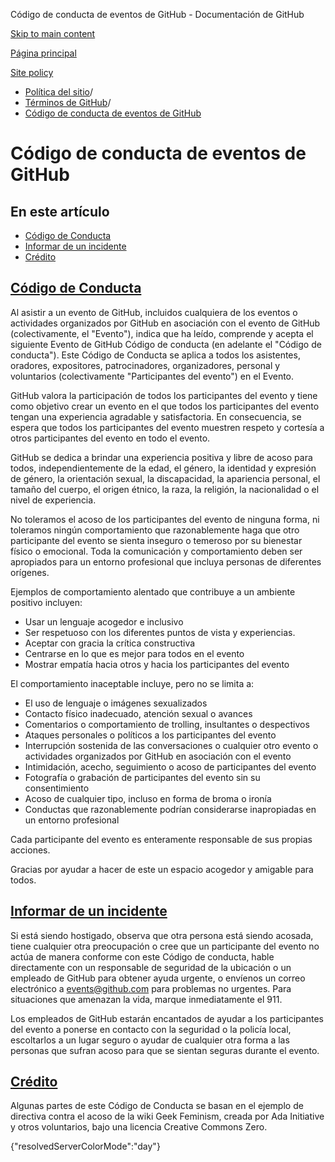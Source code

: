 Código de conducta de eventos de GitHub - Documentación de GitHub

[Skip to main content](#main-content)

[Página principal](/es)

[Site policy](/es/site-policy)

* [Política del sitio](/es/site-policy)/
* [Términos de GitHub](/es/site-policy/github-terms)/
* [Código de conducta de eventos de GitHub](/es/site-policy/github-terms/github-event-code-of-conduct)

Código de conducta de eventos de GitHub
==========

En este artículo
----------

* [Código de Conducta](#code-of-conduct)
* [Informar de un incidente](#reporting-an-incident)
* [Crédito](#credit)

[Código de Conducta](#code-of-conduct)
----------

Al asistir a un evento de GitHub, incluidos cualquiera de los eventos o actividades organizados por GitHub en asociación con el evento de GitHub (colectivamente, el "Evento"), indica que ha leído, comprende y acepta el siguiente Evento de GitHub Código de conducta (en adelante el "Código de conducta"). Este Código de Conducta se aplica a todos los asistentes, oradores, expositores, patrocinadores, organizadores, personal y voluntarios (colectivamente "Participantes del evento") en el Evento.

GitHub valora la participación de todos los participantes del evento y tiene como objetivo crear un evento en el que todos los participantes del evento tengan una experiencia agradable y satisfactoria. En consecuencia, se espera que todos los participantes del evento muestren respeto y cortesía a otros participantes del evento en todo el evento.

GitHub se dedica a brindar una experiencia positiva y libre de acoso para todos, independientemente de la edad, el género, la identidad y expresión de género, la orientación sexual, la discapacidad, la apariencia personal, el tamaño del cuerpo, el origen étnico, la raza, la religión, la nacionalidad o el nivel de experiencia.

No toleramos el acoso de los participantes del evento de ninguna forma, ni toleramos ningún comportamiento que razonablemente haga que otro participante del evento se sienta inseguro o temeroso por su bienestar físico o emocional. Toda la comunicación y comportamiento deben ser apropiados para un entorno profesional que incluya personas de diferentes orígenes.

Ejemplos de comportamiento alentado que contribuye a un ambiente positivo incluyen:

* Usar un lenguaje acogedor e inclusivo
* Ser respetuoso con los diferentes puntos de vista y experiencias.
* Aceptar con gracia la crítica constructiva
* Centrarse en lo que es mejor para todos en el evento
* Mostrar empatía hacia otros y hacia los participantes del evento

El comportamiento inaceptable incluye, pero no se limita a:

* El uso de lenguaje o imágenes sexualizados
* Contacto físico inadecuado, atención sexual o avances
* Comentarios o comportamiento de trolling, insultantes o despectivos
* Ataques personales o políticos a los participantes del evento
* Interrupción sostenida de las conversaciones o cualquier otro evento o actividades organizados por GitHub en asociación con el evento
* Intimidación, acecho, seguimiento o acoso de participantes del evento
* Fotografía o grabación de participantes del evento sin su consentimiento
* Acoso de cualquier tipo, incluso en forma de broma o ironía
* Conductas que razonablemente podrían considerarse inapropiadas en un entorno profesional

Cada participante del evento es enteramente responsable de sus propias acciones.

Gracias por ayudar a hacer de este un espacio acogedor y amigable para todos.

[Informar de un incidente](#reporting-an-incident)
----------

Si está siendo hostigado, observa que otra persona está siendo acosada, tiene cualquier otra preocupación o cree que un participante del evento no actúa de manera conforme con este Código de conducta, hable directamente con un responsable de seguridad de la ubicación o un empleado de GitHub para obtener ayuda urgente, o envíenos un correo electrónico a [events@github.com](mailto:events@github.com) para problemas no urgentes. Para situaciones que amenazan la vida, marque inmediatamente el 911.

Los empleados de GitHub estarán encantados de ayudar a los participantes del evento a ponerse en contacto con la seguridad o la policía local, escoltarlos a un lugar seguro o ayudar de cualquier otra forma a las personas que sufran acoso para que se sientan seguras durante el evento.

[Crédito](#credit)
----------

Algunas partes de este Código de Conducta se basan en el ejemplo de directiva contra el acoso de la wiki Geek Feminism, creada por Ada Initiative y otros voluntarios, bajo una licencia Creative Commons Zero.

{"resolvedServerColorMode":"day"}
